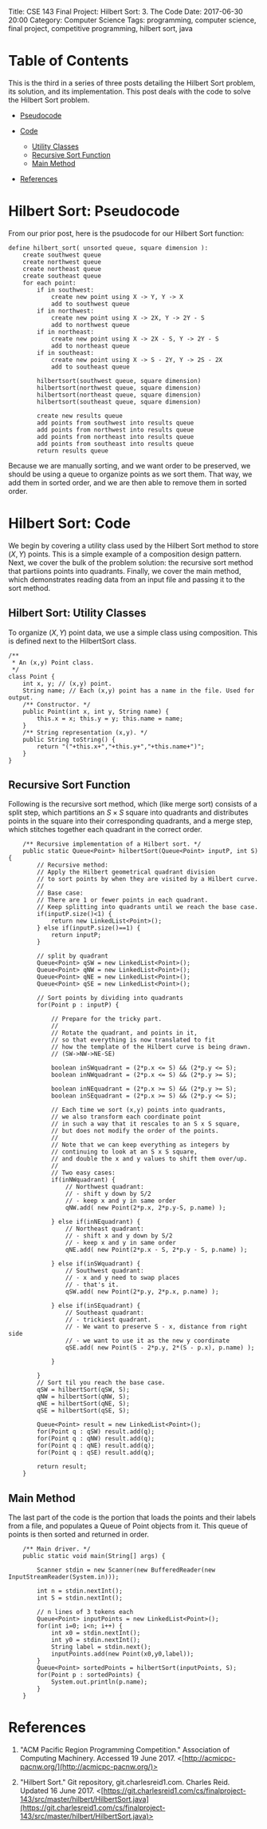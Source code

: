 Title: CSE 143 Final Project: Hilbert Sort: 3. The Code
Date: 2017-06-30 20:00
Category: Computer Science
Tags: programming, computer science, final project, competitive programming, hilbert sort, java

# Table of Contents

This is the third in a series of three posts 
detailing the Hilbert Sort problem,
its solution, and its implementation.
This post deals with the code to solve the
Hilbert Sort problem.

* [Pseudocode](#hilbert3-pseudocode)

* [Code](#hilbert3-code)
	* [Utility Classes](#hilbert3-utility)
	* [Recursive Sort Function](#hilbert3-recursive)
	* [Main Method](#hilbert3-main)

* [References](#hilbert2-references)


<a name="hilbert3-pseudocode"></a>
# Hilbert Sort: Pseudocode

From our prior post, here is the psudocode for our Hilbert Sort function:

```
define hilbert_sort( unsorted queue, square dimension ):
	create southwest queue
	create northwest queue
	create northeast queue
	create southeast queue
	for each point:
		if in southwest:
			create new point using X -> Y, Y -> X
			add to southwest queue
		if in northwest:
			create new point using X -> 2X, Y -> 2Y - S
			add to northwest queue
		if in northeast:
			create new point using X -> 2X - S, Y -> 2Y - S
			add to northeast queue
		if in southeast:
			create new point using X -> S - 2Y, Y -> 2S - 2X
			add to southeast queue

		hilbertsort(southwest queue, square dimension)
		hilbertsort(northwest queue, square dimension)
		hilbertsort(northeast queue, square dimension)
		hilbertsort(southeast queue, square dimension)

		create new results queue
		add points from southwest into results queue
		add points from northwest into results queue
		add points from northeast into results queue
		add points from southeast into results queue
		return results queue
```

Because we are manually sorting, and we want order to be preserved,
we should be using a queue to organize points as we sort them.
That way, we add them in sorted order, and we are then able to remove
them in sorted order.



<a name="hilbert3-code"></a>
# Hilbert Sort: Code

We begin by covering a utility class used by the Hilbert Sort method
to store $(X,Y)$ points. This is a simple example of a composition 
design pattern. Next, we cover the bulk of the problem solution: 
the recursive sort method that partiions points into quadrants.
Finally, we cover the main method, which demonstrates reading data
from an input file and passing it to the sort method.

<a name="hilbert3-utility"></a>
## Hilbert Sort: Utility Classes

To organize $(X,Y)$ point data, we use a simple class
using composition. This is defined next to the HilbertSort 
class.

```
/**
 * An (x,y) Point class. 
 */
class Point {
	int x, y; // (x,y) point.
	String name; // Each (x,y) point has a name in the file. Used for output.
	/** Constructor. */
	public Point(int x, int y, String name) { 
		this.x = x; this.y = y; this.name = name;
	}
	/** String representation (x,y). */
	public String toString() { 
		return "("+this.x+","+this.y+","+this.name+")";
	}
}
```


<a name="hilbert3-recursive"></a>
## Recursive Sort Function

Following is the recursive sort method, which (like merge sort)
consists of a split step, which partitions an $S \times S$ 
square into quadrants and distributes points in the square into their
corresponding quadrants, and a merge step, which stitches together
each quadrant in the correct order. 

```
	/** Recursive implementation of a Hilbert sort. */
	public static Queue<Point> hilbertSort(Queue<Point> inputP, int S) {
		// Recursive method:
		// Apply the Hilbert geometrical quadrant division 
		// to sort points by when they are visited by a Hilbert curve.
		//
		// Base case: 
		// There are 1 or fewer points in each quadrant.
		// Keep splitting into quadrants until we reach the base case. 
		if(inputP.size()<1) {
			return new LinkedList<Point>();
		} else if(inputP.size()==1) {
			return inputP;
		}

		// split by quadrant
		Queue<Point> qSW = new LinkedList<Point>();
		Queue<Point> qNW = new LinkedList<Point>();
		Queue<Point> qNE = new LinkedList<Point>();
		Queue<Point> qSE = new LinkedList<Point>();

		// Sort points by dividing into quadrants
		for(Point p : inputP) { 

			// Prepare for the tricky part.
			//
			// Rotate the quadrant, and points in it,
			// so that everything is now translated to fit
			// how the template of the Hilbert curve is being drawn.
			// (SW->NW->NE-SE)

			boolean inSWquadrant = (2*p.x <= S) && (2*p.y <= S);
			boolean inNWquadrant = (2*p.x <= S) && (2*p.y >= S);

			boolean inNEquadrant = (2*p.x >= S) && (2*p.y >= S);
			boolean inSEquadrant = (2*p.x >= S) && (2*p.y <= S);

			// Each time we sort (x,y) points into quadrants,
			// we also transform each coordinate point 
			// in such a way that it rescales to an S x S square,
			// but does not modify the order of the points. 
			//
			// Note that we can keep everything as integers by
			// continuing to look at an S x S square,
			// and double the x and y values to shift them over/up.
			//
			// Two easy cases:
			if(inNWquadrant) {
				// Northwest quadrant: 
				// - shift y down by S/2
				// - keep x and y in same order
				qNW.add( new Point(2*p.x, 2*p.y-S, p.name) );

			} else if(inNEquadrant) {
				// Northeast quadrant:
				// - shift x and y down by S/2
				// - keep x and y in same order
				qNE.add( new Point(2*p.x - S, 2*p.y - S, p.name) );

			} else if(inSWquadrant) { 
				// Southwest quadrant:
				// - x and y need to swap places 
				// - that's it.
				qSW.add( new Point(2*p.y, 2*p.x, p.name) );

			} else if(inSEquadrant) { 
				// Southeast quadrant:
				// - trickiest quadrant.
				// - We want to preserve S - x, distance from right side
				// - we want to use it as the new y coordinate
				qSE.add( new Point(S - 2*p.y, 2*(S - p.x), p.name) );

			}

		}
		// Sort til you reach the base case.
		qSW = hilbertSort(qSW, S); 
		qNW = hilbertSort(qNW, S); 
		qNE = hilbertSort(qNE, S); 
		qSE = hilbertSort(qSE, S);

		Queue<Point> result = new LinkedList<Point>();
		for(Point q : qSW) result.add(q);
		for(Point q : qNW) result.add(q);
		for(Point q : qNE) result.add(q); 
		for(Point q : qSE) result.add(q);

		return result;
	}
```

<a name="hilbert3-main"></a>
## Main Method

The last part of the code is the portion that loads the points and their labels 
from a file, and populates a Queue of Point objects from it.
This queue of points is then sorted and returned in order.

```
	/** Main driver. */
	public static void main(String[] args) { 
		
		Scanner stdin = new Scanner(new BufferedReader(new InputStreamReader(System.in)));

		int n = stdin.nextInt();
		int S = stdin.nextInt();

		// n lines of 3 tokens each
		Queue<Point> inputPoints = new LinkedList<Point>();
		for(int i=0; i<n; i++) { 
			int x0 = stdin.nextInt();
			int y0 = stdin.nextInt();
			String label = stdin.next();
			inputPoints.add(new Point(x0,y0,label));
		}
		Queue<Point> sortedPoints = hilbertSort(inputPoints, S);
		for(Point p : sortedPoints) { 
			System.out.println(p.name);
		}
	}
```

<a name="hilbert3-refs"></a>
# References

1. "ACM Pacific Region Programming Competition." Association of Computing Machinery. Accessed 19 June 2017.
<[http://acmicpc-pacnw.org/](http://acmicpc-pacnw.org/)>

2. "Hilbert Sort." Git repository, git.charlesreid1.com. Charles Reid. Updated 16 June 2017.
<[https://git.charlesreid1.com/cs/finalproject-143/src/master/hilbert/HilbertSort.java](https://git.charlesreid1.com/cs/finalproject-143/src/master/hilbert/HilbertSort.java)>


